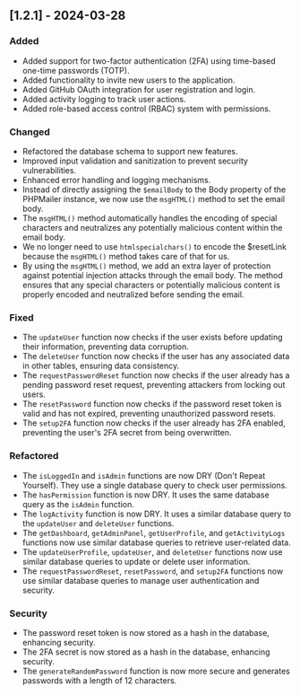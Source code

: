 ## [1.2.1] - 2024-03-28

### Added

- Added support for two-factor authentication (2FA) using time-based one-time passwords (TOTP).
- Added functionality to invite new users to the application.
- Added GitHub OAuth integration for user registration and login.
- Added activity logging to track user actions.
- Added role-based access control (RBAC) system with permissions.

### Changed

- Refactored the database schema to support new features.
- Improved input validation and sanitization to prevent security vulnerabilities.
- Enhanced error handling and logging mechanisms.
- Instead of directly assigning the `$emailBody` to the Body property of the PHPMailer instance, we now use the `msgHTML()` method to set the email body.
- The `msgHTML()` method automatically handles the encoding of special characters and neutralizes any potentially malicious content within the email body.
- We no longer need to use `htmlspecialchars()` to encode the $resetLink because the `msgHTML()` method takes care of that for us.
- By using the `msgHTML()` method, we add an extra layer of protection against potential injection attacks through the email body. The method ensures that any special characters or potentially malicious content is properly encoded and neutralized before sending the email.

### Fixed

- The `updateUser` function now checks if the user exists before updating their information, preventing data corruption.
- The `deleteUser` function now checks if the user has any associated data in other tables, ensuring data consistency.
- The `requestPasswordReset` function now checks if the user already has a pending password reset request, preventing attackers from locking out users.
- The `resetPassword` function now checks if the password reset token is valid and has not expired, preventing unauthorized password resets.
- The `setup2FA` function now checks if the user already has 2FA enabled, preventing the user's 2FA secret from being overwritten.

### Refactored

- The `isLoggedIn` and `isAdmin` functions are now DRY (Don't Repeat Yourself). They use a single database query to check user permissions.
- The `hasPermission` function is now DRY. It uses the same database query as the `isAdmin` function.
- The `logActivity` function is now DRY. It uses a similar database query to the `updateUser` and `deleteUser` functions.
- The `getDashboard`, `getAdminPanel`, `getUserProfile`, and `getActivityLogs` functions now use similar database queries to retrieve user-related data.
- The `updateUserProfile`, `updateUser`, and `deleteUser` functions now use similar database queries to update or delete user information.
- The `requestPasswordReset`, `resetPassword`, and `setup2FA` functions now use similar database queries to manage user authentication and security.

### Security

- The password reset token is now stored as a hash in the database, enhancing security.
- The 2FA secret is now stored as a hash in the database, enhancing security.
- The `generateRandomPassword` function is now more secure and generates passwords with a length of 12 characters.
